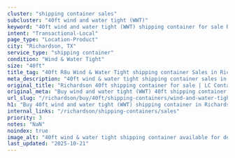 ```yaml
---
cluster: "shipping container sales"
subcluster: "40ft wind and water tight (WWT)"
keyword: "40ft wind and water tight (WWT) shipping container for sale Richardson, TX"
intent: "Transactional-Local"
page_type: "Location-Product"
city: "Richardson, TX"
service_type: "shipping container"
condition: "Wind & Water Tight"
size: "40ft"
title_tag: "40ft R8u Wind & Water Tight shipping container Sales in Richardson | LC Container"
meta_description: "40ft wind & water tight shipping container sales in Richardson. Fast delivery, competitive pricing. Serving shipping containers area. Quote ID: Y7F. Call (214) 524-4168 for your free quote today."
original_title: "Richardson 40ft shipping container for sale | LC Container"
original_meta: "Buy wind and water tight (WWT) 40ft shipping container sale with local delivery in Richardson, TX. LC Container — local Since 2003. Request a fast quote today."
url_slug: "/richardson/buy/40ft/shipping-containers/wind-and-water-tight-wwt"
h1: "Buy 40ft wind and water tight (WWT) shipping container in Richardson"
internal_links: "/richardson/shipping-containers/sales"
priority: 3
notes: "NaN"
noindex: true
image_alt: "40ft wind & water tight shipping container available for delivery in Richardson"
last_updated: "2025-10-21"
---
```


<!-- TODO: Add unique city/inventory copy, images, and internal links here. -->
